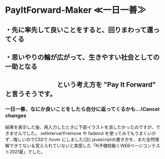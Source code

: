 # PayItForward-Maker ≪一日一善≫

## ・先に率先して良いことをすると、回りまわって還ってくる
## ・思いやりの輪が広がって、生きやすい社会としての一助となる
## 　　　　　　　　という考え方を "Pay It Forward" と言うそうです。

### 一日一善、なにか良いことをしたら自分に返ってくるかも...!Cancel changes


結果を表示した後、再入力したときに下部イラストを消したかったのですが、できませんでした。
setIntervalやremove や fadeout を使ってみてもうまくいかず...悔しいのでCSSで.hover にしました(泣)
javascriptの書き方を、まだ全然理解できてない＆覚えられていないと実感した「N予備校動くWEBページコンテスト2021夏」でした。
